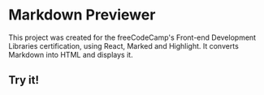 # Markdown Previewer

This project was created for the freeCodeCamp's Front-end Development Libraries certification, using React, Marked and Highlight.
It converts Markdown into HTML and displays it.

## Try it!
